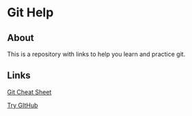 # Git Help

## About
This is a repository with links to help you learn and practice git.

## Links

<a href="https://education.github.com/git-cheat-sheet-education.pdf">Git Cheat Sheet</a>

<a href="https://try.github.io/">Try GItHub</a>
